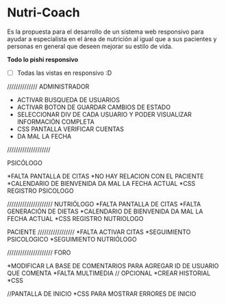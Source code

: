 ﻿# Nutri-Coach
Es la propuesta para el desarrollo de un sistema web responsivo para ayudar a especialista en el área de nutrición al igual que a sus pacientes y personas en general que deseen mejorar su estilo de vida.

**Todo lo pishi responsivo**
- [ ] Todas las vistas en responsivo :D


//////////////
ADMINISTRADOR

* ACTIVAR BUSQUEDA DE USUARIOS
* ACTIVAR BOTON DE GUARDAR CAMBIOS DE ESTADO
* SELECCIONAR DIV DE CADA USUARIO Y PODER VISUALIZAR INFORMACIÓN COMPLETA
* CSS PANTALLA VERIFICAR CUENTAS
* DA MAL LA FECHA 


////////////////////

PSICÓLOGO

*FALTA PANTALLA DE CITAS 
*NO HAY RELACION CON EL PACIENTE
*CALENDARIO DE BIENVENIDA DA MAL LA FECHA ACTUAL
*CSS REGISTRO PSICOLOGO



/////////////////////
NUTRIÓLOGO
*FALTA PANTALLA DE CITAS
*FALTA GENERACIÓN DE DIETAS
*CALENDARIO DE BIENVENIDA DA MAL LA FECHA ACTUAL
*CSS REGISTRO NUTRIOLOGO


PACIENTE
/////////////////
*FALTA ACTIVAR CITAS
*SEGUIMIENTO PSICOLOGICO
*SEGUIMIENTO NUTRIÓLOGO


/////////////////////
FORO


*MODIFICAR LA BASE DE COMENTARIOS PARA AGREGAR ID DE USUARIO QUE COMENTA
*FALTA MULTIMEDIA // OPCIONAL
*CREAR HISTORIAL
*CSS

//PANTALLA DE INICIO
*CSS PARA MOSTRAR ERRORES DE INICIO














